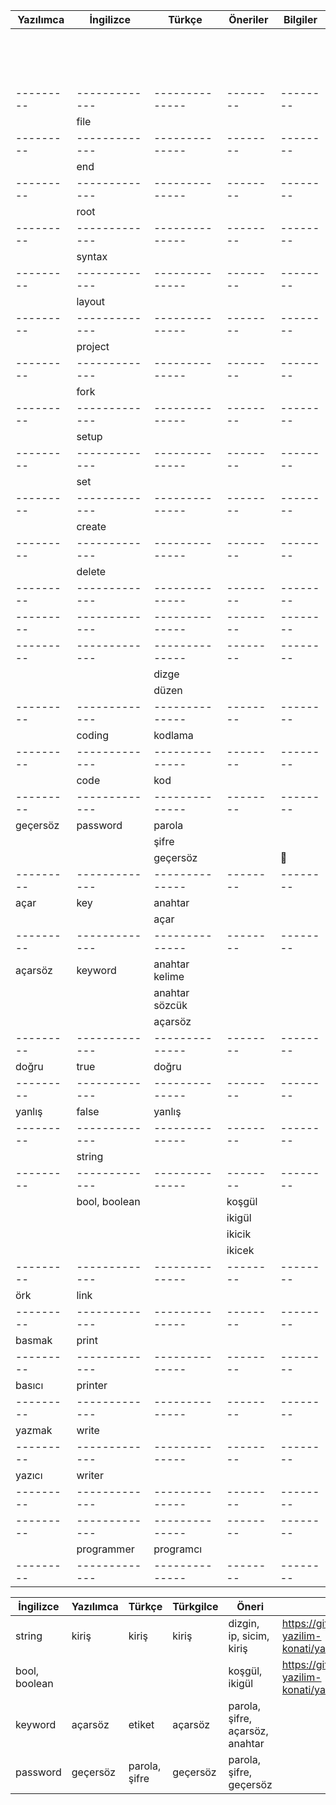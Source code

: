 | Yazılımca | İngilizce     | Türkçe         | Öneriler | Bilgiler |
| --------- | ------------- | -------------- | -------- | -------- |
|           |               |                |          |          |
|           |               |                |          |          |
|           |               |                |          |          |
|           |               |                |          |          |
|           |               |                |          |          |
|           |               |                |          |          |
|           |               |                |          |          |
|           |               |                |          |          |
|           |               |                |          |          |
|           |               |                |          |          |
|           |               |                |          |          |
|           |               |                |          |          |
|           |               |                |          |          |
|           |               |                |          |          |
|           |               |                |          |          |
| --------- | ------------- | -------------- | -------- | -------- |
|           | file          |                |          |          |
| --------- | ------------- | -------------- | -------- | -------- |
|           | end           |                |          |          |
| --------- | ------------- | -------------- | -------- | -------- |
|           | root          |                |          |          |
| --------- | ------------- | -------------- | -------- | -------- |
|           | syntax        |                |          |          |
| --------- | ------------- | -------------- | -------- | -------- |
|           | layout        |                |          |          |
| --------- | ------------- | -------------- | -------- | -------- |
|           | project       |                |          |          |
| --------- | ------------- | -------------- | -------- | -------- |
|           | fork          |                |          |          |
| --------- | ------------- | -------------- | -------- | -------- |
|           | setup         |                |          |          |
| --------- | ------------- | -------------- | -------- | -------- |
|           | set           |                |          |          |
| --------- | ------------- | -------------- | -------- | -------- |
|           | create        |                |          |          |
| --------- | ------------- | -------------- | -------- | -------- |
|           | delete        |                |          |          |
| --------- | ------------- | -------------- | -------- | -------- ||           | function      |                |          |          |
| --------- | ------------- | -------------- | -------- | -------- ||           | include       |                |          |          |
| --------- | ------------- | -------------- | -------- | -------- ||           | system        | sistem         |          |          |
|           |               | dizge          |          |          |
|           |               | düzen          |          |          |
| --------- | ------------- | -------------- | -------- | -------- |
|           | coding        | kodlama        |          |          |
| --------- | ------------- | -------------- | -------- | -------- |
|           | code          | kod            |          |          |
| --------- | ------------- | -------------- | -------- | -------- |
| geçersöz  | password      | parola         |          |          |
|           |               | şifre          |          |          |
|           |               | geçersöz       |          | 💪       |
| --------- | ------------- | -------------- | -------- | -------- |
| açar      | key           | anahtar        |          |          |
|           |               | açar           |          |          |
| --------- | ------------- | -------------- | -------- | -------- |
| açarsöz   | keyword       | anahtar kelime |          |          |
|           |               | anahtar sözcük |          |          |
|           |               | açarsöz        |          |          |
| --------- | ------------- | -------------- | -------- | -------- |
| doğru     | true          | doğru          |          |          |
| --------- | ------------- | -------------- | -------- | -------- |
| yanlış    | false         | yanlış         |          |          |
| --------- | ------------- | -------------- | -------- | -------- |
|           | string        |                |          |          |
| --------- | ------------- | -------------- | -------- | -------- |
|           | bool, boolean |                | koşgül   |          |
|           |               |                | ikigül   |          |
|           |               |                | ikicik   |          |
|           |               |                | ikicek   |          |
| --------- | ------------- | -------------- | -------- | -------- |
| örk       | link          |                |          |          |
| --------- | ------------- | -------------- | -------- | -------- |
| basmak    | print         |                |          |          |
| --------- | ------------- | -------------- | -------- | -------- |
| basıcı    | printer       |                |          |          |
| --------- | ------------- | -------------- | -------- | -------- |
| yazmak    | write         |                |          |          |
| --------- | ------------- | -------------- | -------- | -------- |
| yazıcı    | writer        |                |          |          |
| --------- | ------------- | -------------- | -------- | -------- ||           | programming   | programlama    |          |          |
| --------- | ------------- | -------------- | -------- | -------- |
|           | programmer    | programcı      |          |          |
| --------- | ------------- | -------------- | -------- | -------- |





|İngilizce|Yazılımca|Türkçe|Türkgilce|Öneri|Tartışma|
|--|--|--|--|--|--|
|string|kiriş|kiriş|kiriş|dizgin, ip, sicim, kiriş| https://github.com/turkce-yazilim-konati/yazilimca/discussions/47 |
|bool, boolean||||koşgül, ikigül| https://github.com/turkce-yazilim-konati/yazilimca/discussions/43 |
|keyword|açarsöz|etiket|açarsöz|parola, şifre, açarsöz, anahtar||
|password|geçersöz|parola, şifre|geçersöz|parola, şifre, geçersöz||
